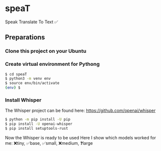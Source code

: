 # speaT
Speak Translate To Text
✅	

## Preparations

### Clone this project on your Ubuntu

### Create virtual environment for Pythong
```sh
$ cd speaT
$ python3 -m venv env
$ source env/bin/activate
(env) $
```

### Install Whisper
The Whisper project can be found here: https://github.com/openai/whisper

```sh
$ python -m pip install -U pip
$ pip install -U openai-whisper
$ pip install setuptools-rust
```
Now the Whisper is ready to be used
Here I show which models worked for me: ❌tiny, ✅base, ✅small, ❌medium, ❓large
